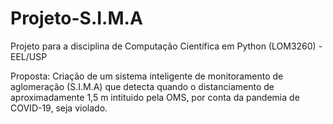 # Projeto-S.I.M.A
Projeto para a disciplina de Computação Científica em Python (LOM3260) - EEL/USP

Proposta: Criação de um sistema inteligente de monitoramento de aglomeração (S.I.M.A) que detecta quando o distanciamento
de aproximadamente 1,5 m intituido pela OMS, por conta da pandemia de COVID-19, seja violado.
